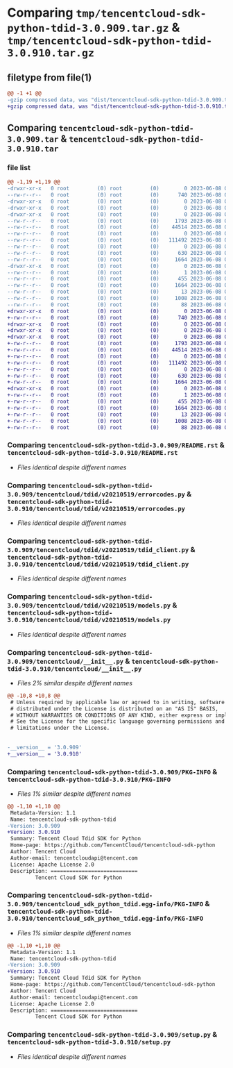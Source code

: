 # Comparing `tmp/tencentcloud-sdk-python-tdid-3.0.909.tar.gz` & `tmp/tencentcloud-sdk-python-tdid-3.0.910.tar.gz`

## filetype from file(1)

```diff
@@ -1 +1 @@
-gzip compressed data, was "dist/tencentcloud-sdk-python-tdid-3.0.909.tar", last modified: Thu Jun  8 00:34:26 2023, max compression
+gzip compressed data, was "dist/tencentcloud-sdk-python-tdid-3.0.910.tar", last modified: Thu Jun  8 09:21:50 2023, max compression
```

## Comparing `tencentcloud-sdk-python-tdid-3.0.909.tar` & `tencentcloud-sdk-python-tdid-3.0.910.tar`

### file list

```diff
@@ -1,19 +1,19 @@
-drwxr-xr-x   0 root         (0) root         (0)        0 2023-06-08 00:34:26.000000 tencentcloud-sdk-python-tdid-3.0.909/
--rw-r--r--   0 root         (0) root         (0)      740 2023-06-08 00:34:26.000000 tencentcloud-sdk-python-tdid-3.0.909/README.rst
-drwxr-xr-x   0 root         (0) root         (0)        0 2023-06-08 00:34:26.000000 tencentcloud-sdk-python-tdid-3.0.909/tencentcloud/
-drwxr-xr-x   0 root         (0) root         (0)        0 2023-06-08 00:34:26.000000 tencentcloud-sdk-python-tdid-3.0.909/tencentcloud/tdid/
-drwxr-xr-x   0 root         (0) root         (0)        0 2023-06-08 00:34:26.000000 tencentcloud-sdk-python-tdid-3.0.909/tencentcloud/tdid/v20210519/
--rw-r--r--   0 root         (0) root         (0)     1793 2023-06-08 00:34:26.000000 tencentcloud-sdk-python-tdid-3.0.909/tencentcloud/tdid/v20210519/errorcodes.py
--rw-r--r--   0 root         (0) root         (0)    44514 2023-06-08 00:34:26.000000 tencentcloud-sdk-python-tdid-3.0.909/tencentcloud/tdid/v20210519/tdid_client.py
--rw-r--r--   0 root         (0) root         (0)        0 2023-06-08 00:34:26.000000 tencentcloud-sdk-python-tdid-3.0.909/tencentcloud/tdid/v20210519/__init__.py
--rw-r--r--   0 root         (0) root         (0)   111492 2023-06-08 00:34:26.000000 tencentcloud-sdk-python-tdid-3.0.909/tencentcloud/tdid/v20210519/models.py
--rw-r--r--   0 root         (0) root         (0)        0 2023-06-08 00:34:26.000000 tencentcloud-sdk-python-tdid-3.0.909/tencentcloud/tdid/__init__.py
--rw-r--r--   0 root         (0) root         (0)      630 2023-06-08 00:34:26.000000 tencentcloud-sdk-python-tdid-3.0.909/tencentcloud/__init__.py
--rw-r--r--   0 root         (0) root         (0)     1664 2023-06-08 00:34:26.000000 tencentcloud-sdk-python-tdid-3.0.909/PKG-INFO
-drwxr-xr-x   0 root         (0) root         (0)        0 2023-06-08 00:34:26.000000 tencentcloud-sdk-python-tdid-3.0.909/tencentcloud_sdk_python_tdid.egg-info/
--rw-r--r--   0 root         (0) root         (0)        1 2023-06-08 00:34:26.000000 tencentcloud-sdk-python-tdid-3.0.909/tencentcloud_sdk_python_tdid.egg-info/dependency_links.txt
--rw-r--r--   0 root         (0) root         (0)      455 2023-06-08 00:34:26.000000 tencentcloud-sdk-python-tdid-3.0.909/tencentcloud_sdk_python_tdid.egg-info/SOURCES.txt
--rw-r--r--   0 root         (0) root         (0)     1664 2023-06-08 00:34:26.000000 tencentcloud-sdk-python-tdid-3.0.909/tencentcloud_sdk_python_tdid.egg-info/PKG-INFO
--rw-r--r--   0 root         (0) root         (0)       13 2023-06-08 00:34:26.000000 tencentcloud-sdk-python-tdid-3.0.909/tencentcloud_sdk_python_tdid.egg-info/top_level.txt
--rw-r--r--   0 root         (0) root         (0)     1008 2023-06-08 00:34:26.000000 tencentcloud-sdk-python-tdid-3.0.909/setup.py
--rw-r--r--   0 root         (0) root         (0)       88 2023-06-08 00:34:26.000000 tencentcloud-sdk-python-tdid-3.0.909/setup.cfg
+drwxr-xr-x   0 root         (0) root         (0)        0 2023-06-08 09:21:50.000000 tencentcloud-sdk-python-tdid-3.0.910/
+-rw-r--r--   0 root         (0) root         (0)      740 2023-06-08 09:21:50.000000 tencentcloud-sdk-python-tdid-3.0.910/README.rst
+drwxr-xr-x   0 root         (0) root         (0)        0 2023-06-08 09:21:50.000000 tencentcloud-sdk-python-tdid-3.0.910/tencentcloud/
+drwxr-xr-x   0 root         (0) root         (0)        0 2023-06-08 09:21:50.000000 tencentcloud-sdk-python-tdid-3.0.910/tencentcloud/tdid/
+drwxr-xr-x   0 root         (0) root         (0)        0 2023-06-08 09:21:50.000000 tencentcloud-sdk-python-tdid-3.0.910/tencentcloud/tdid/v20210519/
+-rw-r--r--   0 root         (0) root         (0)     1793 2023-06-08 09:21:50.000000 tencentcloud-sdk-python-tdid-3.0.910/tencentcloud/tdid/v20210519/errorcodes.py
+-rw-r--r--   0 root         (0) root         (0)    44514 2023-06-08 09:21:50.000000 tencentcloud-sdk-python-tdid-3.0.910/tencentcloud/tdid/v20210519/tdid_client.py
+-rw-r--r--   0 root         (0) root         (0)        0 2023-06-08 09:21:50.000000 tencentcloud-sdk-python-tdid-3.0.910/tencentcloud/tdid/v20210519/__init__.py
+-rw-r--r--   0 root         (0) root         (0)   111492 2023-06-08 09:21:50.000000 tencentcloud-sdk-python-tdid-3.0.910/tencentcloud/tdid/v20210519/models.py
+-rw-r--r--   0 root         (0) root         (0)        0 2023-06-08 09:21:50.000000 tencentcloud-sdk-python-tdid-3.0.910/tencentcloud/tdid/__init__.py
+-rw-r--r--   0 root         (0) root         (0)      630 2023-06-08 09:21:50.000000 tencentcloud-sdk-python-tdid-3.0.910/tencentcloud/__init__.py
+-rw-r--r--   0 root         (0) root         (0)     1664 2023-06-08 09:21:50.000000 tencentcloud-sdk-python-tdid-3.0.910/PKG-INFO
+drwxr-xr-x   0 root         (0) root         (0)        0 2023-06-08 09:21:50.000000 tencentcloud-sdk-python-tdid-3.0.910/tencentcloud_sdk_python_tdid.egg-info/
+-rw-r--r--   0 root         (0) root         (0)        1 2023-06-08 09:21:50.000000 tencentcloud-sdk-python-tdid-3.0.910/tencentcloud_sdk_python_tdid.egg-info/dependency_links.txt
+-rw-r--r--   0 root         (0) root         (0)      455 2023-06-08 09:21:50.000000 tencentcloud-sdk-python-tdid-3.0.910/tencentcloud_sdk_python_tdid.egg-info/SOURCES.txt
+-rw-r--r--   0 root         (0) root         (0)     1664 2023-06-08 09:21:50.000000 tencentcloud-sdk-python-tdid-3.0.910/tencentcloud_sdk_python_tdid.egg-info/PKG-INFO
+-rw-r--r--   0 root         (0) root         (0)       13 2023-06-08 09:21:50.000000 tencentcloud-sdk-python-tdid-3.0.910/tencentcloud_sdk_python_tdid.egg-info/top_level.txt
+-rw-r--r--   0 root         (0) root         (0)     1008 2023-06-08 09:21:50.000000 tencentcloud-sdk-python-tdid-3.0.910/setup.py
+-rw-r--r--   0 root         (0) root         (0)       88 2023-06-08 09:21:50.000000 tencentcloud-sdk-python-tdid-3.0.910/setup.cfg
```

### Comparing `tencentcloud-sdk-python-tdid-3.0.909/README.rst` & `tencentcloud-sdk-python-tdid-3.0.910/README.rst`

 * *Files identical despite different names*

### Comparing `tencentcloud-sdk-python-tdid-3.0.909/tencentcloud/tdid/v20210519/errorcodes.py` & `tencentcloud-sdk-python-tdid-3.0.910/tencentcloud/tdid/v20210519/errorcodes.py`

 * *Files identical despite different names*

### Comparing `tencentcloud-sdk-python-tdid-3.0.909/tencentcloud/tdid/v20210519/tdid_client.py` & `tencentcloud-sdk-python-tdid-3.0.910/tencentcloud/tdid/v20210519/tdid_client.py`

 * *Files identical despite different names*

### Comparing `tencentcloud-sdk-python-tdid-3.0.909/tencentcloud/tdid/v20210519/models.py` & `tencentcloud-sdk-python-tdid-3.0.910/tencentcloud/tdid/v20210519/models.py`

 * *Files identical despite different names*

### Comparing `tencentcloud-sdk-python-tdid-3.0.909/tencentcloud/__init__.py` & `tencentcloud-sdk-python-tdid-3.0.910/tencentcloud/__init__.py`

 * *Files 2% similar despite different names*

```diff
@@ -10,8 +10,8 @@
 # Unless required by applicable law or agreed to in writing, software
 # distributed under the License is distributed on an "AS IS" BASIS,
 # WITHOUT WARRANTIES OR CONDITIONS OF ANY KIND, either express or implied.
 # See the License for the specific language governing permissions and
 # limitations under the License.
 
 
-__version__ = '3.0.909'
+__version__ = '3.0.910'
```

### Comparing `tencentcloud-sdk-python-tdid-3.0.909/PKG-INFO` & `tencentcloud-sdk-python-tdid-3.0.910/PKG-INFO`

 * *Files 1% similar despite different names*

```diff
@@ -1,10 +1,10 @@
 Metadata-Version: 1.1
 Name: tencentcloud-sdk-python-tdid
-Version: 3.0.909
+Version: 3.0.910
 Summary: Tencent Cloud Tdid SDK for Python
 Home-page: https://github.com/TencentCloud/tencentcloud-sdk-python
 Author: Tencent Cloud
 Author-email: tencentcloudapi@tencent.com
 License: Apache License 2.0
 Description: ============================
         Tencent Cloud SDK for Python
```

### Comparing `tencentcloud-sdk-python-tdid-3.0.909/tencentcloud_sdk_python_tdid.egg-info/PKG-INFO` & `tencentcloud-sdk-python-tdid-3.0.910/tencentcloud_sdk_python_tdid.egg-info/PKG-INFO`

 * *Files 1% similar despite different names*

```diff
@@ -1,10 +1,10 @@
 Metadata-Version: 1.1
 Name: tencentcloud-sdk-python-tdid
-Version: 3.0.909
+Version: 3.0.910
 Summary: Tencent Cloud Tdid SDK for Python
 Home-page: https://github.com/TencentCloud/tencentcloud-sdk-python
 Author: Tencent Cloud
 Author-email: tencentcloudapi@tencent.com
 License: Apache License 2.0
 Description: ============================
         Tencent Cloud SDK for Python
```

### Comparing `tencentcloud-sdk-python-tdid-3.0.909/setup.py` & `tencentcloud-sdk-python-tdid-3.0.910/setup.py`

 * *Files identical despite different names*

